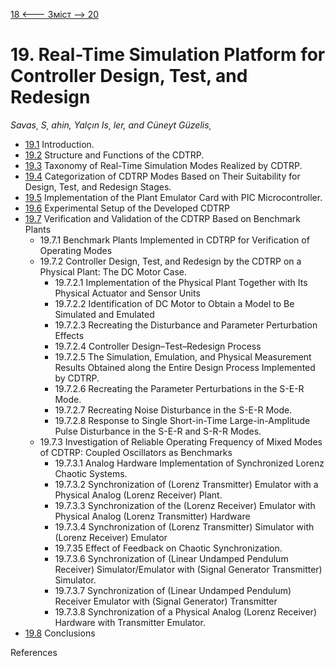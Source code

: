 [18 <--- ](18.md) [   Зміст   ](README.md) [--> 20](20.md)

# 19. Real-Time Simulation Platform for Controller Design, Test, and Redesign

*Savas¸* *S¸* *ahin,* *Yalçın* *Is¸* *ler,* *and* *Cüneyt* *Güzelis¸*

- [19.1](19_1.md)  Introduction. 
- [19.2](19_2.md)  Structure and Functions of the CDTRP. 
- [19.3](19_3.md)  Taxonomy of Real-Time Simulation Modes Realized by CDTRP. 
- [19.4](19_4.md)  Categorization of CDTRP Modes Based on Their Suitability for Design, Test, and Redesign Stages. 
- [19.5](19_5.md)  Implementation of the Plant Emulator Card with PIC Microcontroller. 
- [19.6](19_6.md)  Experimental Setup of the Developed CDTRP 
- [19.7](19_7.md)  Verification and Validation of the CDTRP Based on Benchmark Plants  
  - 19.7.1  Benchmark Plants Implemented in CDTRP for Verification of Operating Modes  
  - 19.7.2  Controller Design, Test, and Redesign by the CDTRP on a Physical Plant: The DC Motor Case. 
    - 19.7.2.1  Implementation of the Physical Plant Together with Its Physical Actuator and Sensor Units 
    - 19.7.2.2  Identification of DC Motor to Obtain a Model to Be Simulated and Emulated    
    - 19.7.2.3  Recreating the Disturbance and Parameter Perturbation Effects 
    - 19.7.2.4  Controller Design–Test–Redesign Process 
    - 19.7.2.5  The Simulation, Emulation, and Physical Measurement Results Obtained along the Entire Design Process Implemented by CDTRP. 
    - 19.7.2.6  Recreating the Parameter Perturbations in the S-E-R Mode. 
    - 19.7.2.7  Recreating Noise Disturbance in the S-E-R Mode. 
    - 19.7.2.8  Response to Single Short-in-Time Large-in-Amplitude Pulse Disturbance in the S-E-R and S-R-R Modes. 
  - 19.7.3  Investigation of Reliable Operating Frequency of Mixed Modes of CDTRP: Coupled Oscillators as Benchmarks 
    - 19.7.3.1  Analog Hardware Implementation of Synchronized Lorenz Chaotic Systems. 
    - 19.7.3.2  Synchronization of (Lorenz Transmitter) Emulator with a Physical Analog (Lorenz Receiver) Plant. 
    - 19.7.3.3  Synchronization of the (Lorenz Receiver) Emulator with Physical Analog (Lorenz Transmitter) Hardware 
    - 19.7.3.4  Synchronization of (Lorenz Transmitter) Simulator with (Lorenz Receiver) Emulator 
    - 19.7.35  Effect of Feedback on Chaotic Synchronization. 
    - 19.7.3.6  Synchronization of (Linear Undamped Pendulum Receiver) Simulator/Emulator with (Signal Generator Transmitter) Simulator. 
    - 19.7.3.7  Synchronization of (Linear Undamped Pendulum) Receiver Emulator with (Signal Generator) Transmitter 
    - 19.7.3.8  Synchronization of a Physical Analog (Lorenz Receiver) Hardware with Transmitter Emulator. 
- [19.8](19_8.md)  Conclusions 

References 